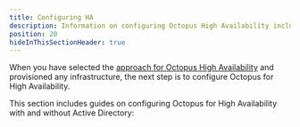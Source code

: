 ```yaml
---
title: Configuring HA
description: Information on configuring Octopus High Availability including different options and considerations.
position: 20
hideInThisSectionHeader: true
---
```


When you have selected the [approach for Octopus High Availability](/docs/administration/high-availability/design/index.md) and provisioned any infrastructure, the next step is to configure Octopus for High Availability. 

This section includes guides on configuring Octopus for High Availability with and without Active Directory:
